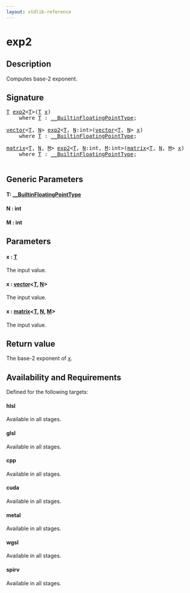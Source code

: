 ```yaml
---
layout: stdlib-reference
---
```


# exp2

## Description

Computes base-2 exponent.



## Signature 

<pre>
<a href="exp2.md#typeparam-T" class="code_type">T</a> <a href="exp2.md">exp2</a>&lt;<a href="exp2.md#typeparam-T" class="code_type">T</a>&gt;(<a href="exp2.md#typeparam-T" class="code_type">T</a> <a href="exp2.md#decl-x" class="code_param">x</a>)
    <span class='code_keyword'>where</span> <a href="exp2.md#typeparam-T" class="code_type">T</a> : <a href="../interfaces/0_builtinfloatingpointtype-029hm/index.md" class="code_type">__BuiltinFloatingPointType</a>;

<a href="../types/vector/index.md" class="code_type">vector</a>&lt;<a href="exp2.md#typeparam-T" class="code_type">T</a>, <a href="exp2.md#decl-N" class="code_var">N</a>&gt; <a href="exp2.md">exp2</a>&lt;<a href="exp2.md#typeparam-T" class="code_type">T</a>, <a href="exp2.md#decl-N" class="code_var">N</a>:<span class="code_keyword">int</span>&gt;(<a href="../types/vector/index.md" class="code_type">vector</a>&lt;<a href="exp2.md#typeparam-T" class="code_type">T</a>, <a href="exp2.md#decl-N" class="code_var">N</a>&gt; <a href="exp2.md#decl-x" class="code_param">x</a>)
    <span class='code_keyword'>where</span> <a href="exp2.md#typeparam-T" class="code_type">T</a> : <a href="../interfaces/0_builtinfloatingpointtype-029hm/index.md" class="code_type">__BuiltinFloatingPointType</a>;

<a href="../types/matrix/index.md" class="code_type">matrix</a>&lt;<a href="exp2.md#typeparam-T" class="code_type">T</a>, <a href="exp2.md#decl-N" class="code_var">N</a>, <a href="exp2.md#decl-M" class="code_var">M</a>&gt; <a href="exp2.md">exp2</a>&lt;<a href="exp2.md#typeparam-T" class="code_type">T</a>, <a href="exp2.md#decl-N" class="code_var">N</a>:<span class="code_keyword">int</span>, <a href="exp2.md#decl-M" class="code_var">M</a>:<span class="code_keyword">int</span>&gt;(<a href="../types/matrix/index.md" class="code_type">matrix</a>&lt;<a href="exp2.md#typeparam-T" class="code_type">T</a>, <a href="exp2.md#decl-N" class="code_var">N</a>, <a href="exp2.md#decl-M" class="code_var">M</a>&gt; <a href="exp2.md#decl-x" class="code_param">x</a>)
    <span class='code_keyword'>where</span> <a href="exp2.md#typeparam-T" class="code_type">T</a> : <a href="../interfaces/0_builtinfloatingpointtype-029hm/index.md" class="code_type">__BuiltinFloatingPointType</a>;

</pre>

## Generic Parameters

####  <a id="typeparam-T"></a>T: [\_\_BuiltinFloatingPointType](../interfaces/0_builtinfloatingpointtype-029hm/index.md)
####  <a id="decl-N"></a>N  : int
####  <a id="decl-M"></a>M  : int

## Parameters

####  <a id="decl-x"></a>x  : [T](exp2.md#typeparam-T)
The input value.

####  <a id="decl-x"></a>x  : [vector](../types/vector/index.md)\<[T](../types/vector/index.md#typeparam-T), [N](../types/vector/index.md#decl-N)\>
The input value.

####  <a id="decl-x"></a>x  : [matrix](../types/matrix/index.md)\<[T](../types/matrix/t-0.md), [N](../types/matrix/index.md#decl-N), [M](../types/matrix/index.md#decl-M)\>
The input value.


## Return value
The base-2 exponent of <span class='code'><a href="exp2.md#decl-x" class="code_param">x</a></span>.


## Availability and Requirements

Defined for the following targets:

#### hlsl
Available in all stages.

#### glsl
Available in all stages.

#### cpp
Available in all stages.

#### cuda
Available in all stages.

#### metal
Available in all stages.

#### wgsl
Available in all stages.

#### spirv
Available in all stages.




<script>
// Fix .md links to .html when on ReadTheDocs
if (window.location.hostname.includes('readthedocs') || 
    window.location.hostname.includes('rtfd.io')) {
  document.addEventListener('DOMContentLoaded', function() {
    const links = document.querySelectorAll('a');
    links.forEach(link => {
      const href = link.getAttribute('href');
      if (href && href.includes('.md')) {
        // This regex will handle .md links with or without fragment identifiers or query parameters
        link.href = link.href.replace(/(.+)\.md(#[^?]*)?(\?.*)?$/, '$1.html$2$3');
      }
    });
  });
}
</script>
